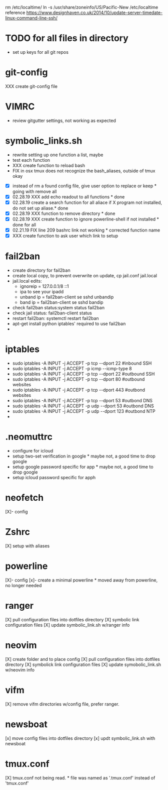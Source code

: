 
rm /etc/localtime/ 
ln -s /usr/share/zoneinfo/US/Pacific-New /etc/localtime
reference https://www.designhaven.co.uk/2014/10/update-server-timedate-linux-command-line-ssh/

# TODO for all files in directory
- set up keys for all git repos

# git-config
XXX create git-config file

# VIMRC
- review gitgutter settings, not working as expected

# symbolic_links.sh
- rewrite setting up one function a list, maybe
- test each function
- XXX create function to reload bash
- FIX in osx tmux does not recognize the bash_aliases, outside of tmux okay
- [x] instead of rm a found config file, give user option to replace or keep * going with remove all 
- [x] 02.28.19 XXX add echo readout to all functions * done
- [x] 02.28.19 create a search function for all aliace if X program not installed, do not set up aliase.* done
- [x] 02.28.19 XXX function to remove directory * done
- [x] 02.28.19 XXX create function to ignore powerline-shell if not installed * done for all
- [X] 02.21.19 FIX line 209 bashrc link not working * corrected function name
- [X] XXX create function to ask user which link to setup

# fail2ban
- create directory for fail2ban
- create local copy, to prevent overwrite on update, cp jail.conf jail.local
- jail.local edits:
    - ignoreip = 127.0.0.1/8 ::1 <MY IP ADD>
    - ipa to see your ipadd
    - unband ip = fail2ban-client se sshd unbandip <IPADD>
    - band ip = fail2ban-client se sshd bandip <IPADD>
- check fail2ban status:system status fail2ban
- check jail status: fail2ban-client status
- restart fail2ban: systemctl restart fail2ban
- apt-get install python iptables' required to use fail2ban
-
# iptables
- sudo iptables -A INPUT -j ACCEPT -p tcp --dport 22 #inbound SSH
- sudo iptables -A INPUT -j ACCEPT -p icmp --icmp-type 8
- sudo iptables -A INPUT -j ACCEPT -p tcp --dport 22 #outbound SSH
- sudo iptables -A INPUT -j ACCEPT -p tcp --dport 80 #outbound websites
- sudo iptables -A INPUT -j ACCEPT -p tcp --dport 443 #outbond websites
- sudo iptables -A INPUT -j ACCEPT -p tcp --dport 53 #outbond DNS
- sudo iptables -A INPUT -j ACCEPT -p udp --dport 53 #outbond DNS
- sudo iptables -A INPUT -j ACCEPT -p udp --dport 123 #outbond NTP
-
# .neomuttrc
- configure for icloud
- setup two-set verification in google * maybe not, a good time to drop google
- setup google password specific for app * maybe not, a good time to drop google
- setup icloud password specific for apph

# neofetch
[X]- config

# Zshrc
[X] setup with aliases

# powerline
[X]- config
[x]- create a minimal powerline * moved away from powerline, no longer needed

# ranger
[X] pull configuration files into dotfiles directory
[X] symbolic link configuration files
[X] update symbolic_link.sh w/ranger info

# neovim
[X] create folder and to place config
[X] pull configuration files into dotfiles directory
[X] symbolick link configuration files
[X] update symobolic_link.sh w/neovim info

# vifm
[X] remove vifm directories w/config file, prefer ranger.

# newsboat
[x] move config files into dotfiles directory
[x] updt symbolic_link.sh with newsboat

# tmux.conf
[X] tmux.conf not being read. * file was named as '.tmux.conf' instead of 'tmux.conf'

